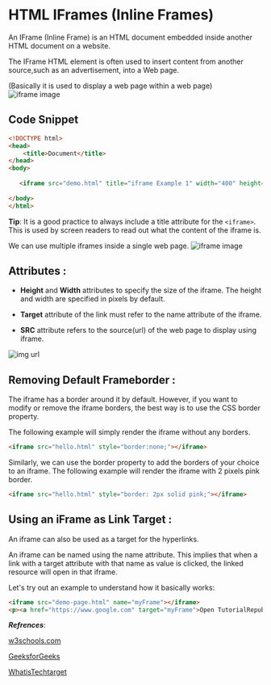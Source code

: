 # HTML IFrames (Inline Frames) 

An IFrame (Inline Frame) is an HTML document embedded inside another HTML document on a website.

The IFrame HTML element is often used to insert content from another source,such as an advertisement, into a Web page.

(Basically it is used to display a web page within a web page)
![iframe image](https://imgur.com/hI0t3ZI.jpg)
## Code Snippet
```html
<!DOCTYPE html>
<head>
    <title>Document</title>
</head>
<body>
  
   <iframe src="demo.html" title="iframe Example 1" width="400" height="300"></iframe>
    
</body>
</html>
```
**Tip**: It is a good practice to always include a title attribute for the `<iframe>`. This is used by screen readers to read out what the content of the iframe is.

We can use multiple iframes inside a single web page.
![iframe image](https://imgur.com/9pgJ9LC.jpg)

## Attributes :
* **Height** and **Width** attributes to specify the size of the iframe.
The height and width are specified in pixels by default.

* **Target** attribute of the link must refer to the name attribute of the iframe.

* **SRC** attribute refers to the source(url) of the web page to display using iframe.

![img url](https://imgur.com/yuqoXKZ.jpg)

## Removing Default Frameborder :
The iframe has a border around it by default. However, if you want to modify or remove the iframe borders, the best way is to use the CSS border property.

The following example will simply render the iframe without any borders.
```html
<iframe src="hello.html" style="border:none;"></iframe>
```
Similarly, we can use the border property to add the borders of your choice to an iframe. The following example will render the iframe with 2 pixels pink border.

```html
<iframe src="hello.html" style="border: 2px solid pink;"></iframe>
```

## Using an iFrame as Link Target :
An iframe can also be used as a target for the hyperlinks.

An iframe can be named using the name attribute. This implies that when a link with a target attribute with that name as value is clicked, the linked resource will open in that iframe.

Let's try out an example to understand how it basically works:
```html
<iframe src="demo-page.html" name="myFrame"></iframe>
<p><a href="https://www.google.com" target="myFrame">Open TutorialRepublic.com</a></p>
```

***Refrences***:

[w3schools.com](https://www.w3schools.com)

[GeeksforGeeks](https://www.geeksforgeeks.org)

[WhatisTechtarget](https://whatis.techtarget.com)